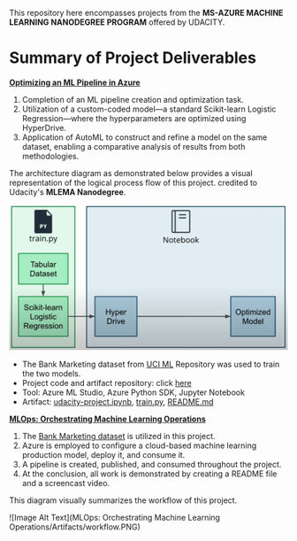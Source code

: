 This repository here encompasses projects from the **MS-AZURE MACHINE LEARNING NANODEGREE PROGRAM** offered by UDACITY. 


# Summary of Project Deliverables

[**Optimizing an ML Pipeline in Azure**](https://github.com/robiulrafi/Azure-ML-Engineer-Nanodegree-Project-Portfolio/tree/main/Optimizing%20an%20ML%20Pipeline%20in%20Azure)

1. Completion of an ML pipeline creation and optimization task.
2. Utilization of a custom-coded model—a standard Scikit-learn Logistic Regression—where the hyperparameters are optimized using HyperDrive.
3. Application of AutoML to construct and refine a model on the same dataset, enabling a comparative analysis of results from both methodologies.

The architecture diagram as demonstrated below provides a visual representation of the logical process flow of this project. credited to Udacity's **MLEMA Nanodegree**.

![Image Alt Text](Optimizing%20an%20ML%20Pipeline%20in%20Azure/Artifacts/Pipeline_Sklearn.PNG)

* The Bank Marketing dataset from [UCI ML](https://archive.ics.uci.edu/dataset/222/bank+marketing) Repository was used to train the two models.
* Project code and artifact repository: click [here](https://github.com/robiulrafi/Azure-ML-Engineer-Nanodegree-Project-Portfolio/tree/main/Optimizing%20an%20ML%20Pipeline%20in%20Azure)
* Tool: Azure ML Studio, Azure Python SDK, Jupyter Notebook
* Artifact: [udacity-project.ipynb](https://github.com/robiulrafi/Azure-ML-Engineer-Nanodegree-Project-Portfolio/blob/main/Optimizing%20an%20ML%20Pipeline%20in%20Azure/udacity-project.ipynb), [train.py](https://github.com/robiulrafi/Azure-ML-Engineer-Nanodegree-Project-Portfolio/blob/main/Optimizing%20an%20ML%20Pipeline%20in%20Azure/train.py), [README.md](https://github.com/robiulrafi/Azure-ML-Engineer-Nanodegree-Project-Portfolio/blob/main/Optimizing%20an%20ML%20Pipeline%20in%20Azure/README.md)


[**MLOps: Orchestrating Machine Learning Operations**](https://github.com/robiulrafi/Azure-ML-Engineer-Nanodegree-Project-Portfolio/tree/main/MLOps%3A%20Orchestrating%20Machine%20Learning%20Operations)

1. The [Bank Marketing dataset](https://archive.ics.uci.edu/dataset/222/bank+marketing) is utilized in this project.
2. Azure is employed to configure a cloud-based machine learning production model, deploy it, and consume it.
3. A pipeline is created, published, and consumed throughout the project.
4. At the conclusion, all work is demonstrated by creating a README file and a screencast video.

This diagram visually summarizes the workflow of this project.

![Image Alt Text](MLOps: Orchestrating Machine Learning Operations/Artifacts/workflow.PNG)



    
